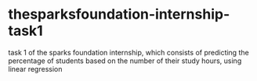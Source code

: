 # thesparksfoundation-internship-task1
task 1 of the sparks foundation internship, which consists of predicting the percentage of students based on the number of their study hours, using linear regression
